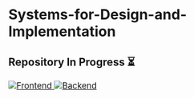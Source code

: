 <h1>Systems-for-Design-and-Implementation</h1>
<h2>Repository In Progress ⏳</h2>
<a href="https://github.com/biancabotezatu2909/flowers-app" style="font-size: larger;">
  <img src="https://img.shields.io/badge/Frontend-View%20Code-blue" alt="Frontend" style="text-decoration:none;"/>
</a>
<a href="https://github.com/biancabotezatu2909/flowers-app-api" style="font-size: larger;">
  <img src="https://img.shields.io/badge/Backend-View%20Code-green" alt="Backend" style="text-decoration:none;"/>
</a>
